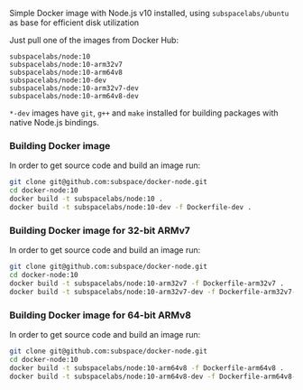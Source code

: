 Simple Docker image with Node.js v10 installed, using `subspacelabs/ubuntu` as base for efficient disk utilization

Just pull one of the images from Docker Hub:
```
subspacelabs/node:10
subspacelabs/node:10-arm32v7
subspacelabs/node:10-arm64v8
subspacelabs/node:10-dev
subspacelabs/node:10-arm32v7-dev
subspacelabs/node:10-arm64v8-dev
```

`*-dev` images have `git`, `g++` and `make` installed for building packages with native Node.js bindings.

### Building Docker image
In order to get source code and build an image run:
```bash
git clone git@github.com:subspace/docker-node.git
cd docker-node:10
docker build -t subspacelabs/node:10 .
docker build -t subspacelabs/node:10-dev -f Dockerfile-dev .
```

### Building Docker image for 32-bit ARMv7
In order to get source code and build an image run:
```bash
git clone git@github.com:subspace/docker-node.git
cd docker-node:10
docker build -t subspacelabs/node:10-arm32v7 -f Dockerfile-arm32v7 .
docker build -t subspacelabs/node:10-arm32v7-dev -f Dockerfile-arm32v7-dev .
```


### Building Docker image for 64-bit ARMv8
In order to get source code and build an image run:
```bash
git clone git@github.com:subspace/docker-node.git
cd docker-node:10
docker build -t subspacelabs/node:10-arm64v8 -f Dockerfile-arm64v8 .
docker build -t subspacelabs/node:10-arm64v8-dev -f Dockerfile-arm64v8-dev .
```

